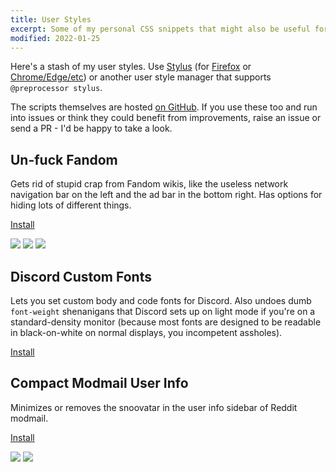 ```yaml
---
title: User Styles
excerpt: Some of my personal CSS snippets that might also be useful for others
modified: 2022-01-25
---
```


Here's a stash of my user styles. Use [Stylus][stylus] (for [Firefox][stylus-firefox] or [Chrome/Edge/etc][stylus-chrome]) or another user style manager that supports `@preprocessor stylus`.

The scripts themselves are hosted [on GitHub][repo]. If you use these too and run into issues or think they could benefit from improvements, raise an issue or send a PR - I'd be happy to take a look.

[stylus]: https://add0n.com/stylus.html
[stylus-firefox]: https://addons.mozilla.org/en-GB/firefox/addon/styl-us/
[stylus-chrome]: https://chrome.google.com/webstore/detail/stylus/clngdbkpkpeebahjckkjfobafhncgmne
[repo]: https://github.com/eritbh/userstyles

## Un-fuck Fandom

Gets rid of stupid crap from Fandom wikis, like the useless network navigation bar on the left and the ad bar in the bottom right. Has options for hiding lots of different things.

<a class="button userstyle-install" href="https://raw.githubusercontent.com/eritbh/userstyles/main/un-fuck-fandom.user.css">Install</a>

<div class="content-block">
	<div class="images">
		<a href="https://i.eritbh.me/3TJQdSMyLLt13.png"><img src="https://i.eritbh.me/3TJQdSMyLLt13.png"></a>
		<a href="https://i.eritbh.me/B6L3zFGAh8a15.png"><img src="https://i.eritbh.me/B6L3zFGAh8a15.png"></a>
		<a href="https://i.eritbh.me/Hq2ChidPepN18.png"><img src="https://i.eritbh.me/Hq2ChidPepN18.png"></a>
	</div>
</div>

## Discord Custom Fonts

Lets you set custom body and code fonts for Discord. Also undoes dumb `font-weight` shenanigans that Discord sets up on light mode if you're on a standard-density monitor (because most fonts are designed to be readable in black-on-white on normal displays, you incompetent assholes).

<a class="button userstyle-install" href="https://raw.githubusercontent.com/eritbh/userstyles/main/discord-fonts.user.css">Install</a>

## Compact Modmail User Info

Minimizes or removes the snoovatar in the user info sidebar of Reddit modmail.

<a class="button userstyle-install" href="https://raw.githubusercontent.com/eritbh/userstyles/main/compact-modmail-user-info.user.css">Install</a>

<div class="content-block">
	<div class="images">
		<a href="https://i.eritbh.me/brSuVkLigyyo3.png"><img src="https://i.eritbh.me/brSuVkLigyyo3.png"></a>
		<a href="https://i.eritbh.me/6XZsP239pJdo4.png"><img src="https://i.eritbh.me/6XZsP239pJdo4.png"></a>
	</div>
</div>

<script>
	document.addEventListener('readystatechange', function () {
		if (document.readyState != 'complete') {
			return;
		}

		const versionRegex = /==UserStyle==[\s\S]*@version\s+([^\n]+)[\s\S]*==\/UserStyle==/;
		for (const button of document.querySelectorAll('.userstyle-install')) {
			fetch(button.href)
				.then(response => response.text())
				.then(body => {
					let match = body.match(versionRegex);
					if (!match) {
						return;
					}

					let smallEl = document.createElement('small');
					smallEl.textContent = `v${match[1]}`;
					button.append(' ', smallEl);
				})
				.catch(error => {
					console.error(error);
				});
		}
	})
</script>

